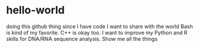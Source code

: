 # hello-world
doing this github thing since I have code I want to share with the world 
Bash is kind of my favorite. C++ is okay too. I want to improve my Python and R
skills for DNA/RNA sequence analysis. Show me all the things

